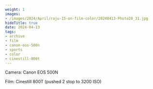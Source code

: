 ```yaml
---
weight: 1
images:
- /images/2024/April/raju-15-on-film-color/20240413-Photo28_31.jpg
hideTitle: true
date: 2024-04-13
tags:
- archive
- film
- canon-eos-500n
- sports
- color
- cinestill-800t
---
```


Camera: Canon EOS 500N

Film: Cinestill 800T (pushed 2 stop to 3200 ISO)